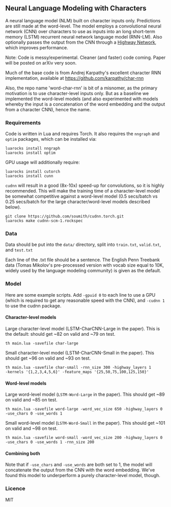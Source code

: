 ## Neural Language Modeling with Characters
A neural language model (NLM) built on character inputs only. Predictions
are still made at the word-level. The model employs a convolutional neural network (CNN) over characters 
to use as inputs into an long short-term memory (LSTM)
recurrent neural network language model (RNN-LM). Also optionally
passes the output from the CNN through a [Highway Network](http://arxiv.org/abs/1507.06228), 
which improves performance.

Note: Code is messy/experimental. Cleaner (and faster) code coming. Paper 
will be posted on arXiv very soon.

Much of the base code is from Andrej Karpathy's excellent character RNN implementation,
available at https://github.com/karpathy/char-rnn

Also, the repo name 'word-char-rnn' is bit of a misnomer, as the primary motivation
is to use character-level inputs only. But as a baseline we implemented the
word-level models (and also experimented with models whereby the input
is a concatenation of the word embedding and the output from a character CNN),
hence the name.

### Requirements
Code is written in Lua and requires Torch. It also requires
the `nngraph` and `optim` packages, which can be installed via:
```
luarocks install nngraph
luarocks install optim
```
GPU usage will additionally require:
```
luarocks install cutorch
luarocks install cunn
```

`cudnn` will result in a good (8x-10x) speed-up for convolutions, so it is
highly recommended. This will make the training time of a character-level model 
be somewhat competitive against a word-level model (0.5 secs/batch vs 0.25 secs/batch for 
the large character/word-level models described below).

```
git clone https://github.com/soumith/cudnn.torch.git
luarocks make cudnn-scm-1.rockspec
```
### Data
Data should be put into the `data/` directory, split into `train.txt`,
`valid.txt`, and `test.txt`

Each line of the .txt file should be a sentence. The English Penn 
Treebank data (Tomas Mikolov's pre-processed version with vocab size equal to 10K,
widely used by the language modeling community) is given as the default.

### Model
Here are some example scripts. Add `-gpuid 0` to each line to use a GPU (which is
required to get any reasonable speed with the CNN), and `-cudnn 1` to use the
cudnn package. 

#### Character-level models
Large character-level model (LSTM-CharCNN-Large in the paper).
This is the default: should get ~82 on valid and ~79 on test.
```
th main.lua -savefile char-large
```
Small character-level model (LSTM-CharCNN-Small in the paper).
This should get ~96 on valid and ~93 on test.
```
th main.lua -savefile char-small -rnn_size 300 -highway_layers 1 
-kernels '{1,2,3,4,5,6}' -feature_maps '{25,50,75,100,125,150}'
```

#### Word-level models
Large word-level model (`LSTM-Word-Large` in the paper).
This should get ~89 on valid and ~85 on test.
```
th main.lua -savefile word-large -word_vec_size 650 -highway_layers 0 
-use_chars 0 -use_words 1
```
Small word-level model (`LSTM-Word-Small` in the paper).
This should get ~101 on valid and ~98 on test.
```
th main.lua -savefile word-small -word_vec_size 200 -highway_layers 0 
-use_chars 0 -use_words 1 -rnn_size 200
```

#### Combining both
Note that if `-use_chars` and `-use_words` are both set to 1, the model
will concatenate the output from the CNN with the word embedding. We've
found this model to underperform a purely character-level model, though.

### Licence
MIT



